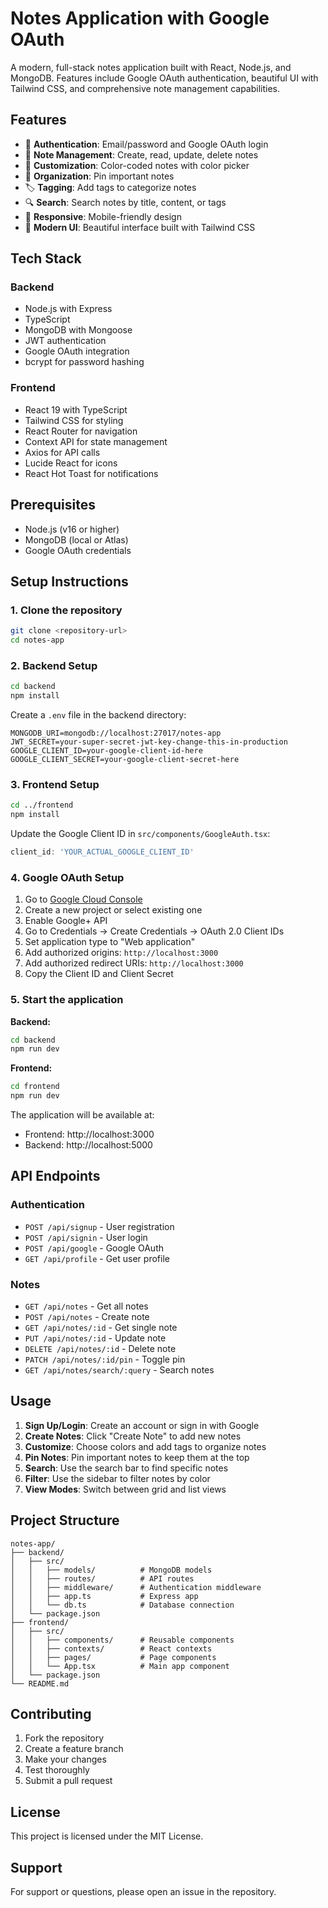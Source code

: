 # Notes Application with Google OAuth

A modern, full-stack notes application built with React, Node.js, and MongoDB. Features include Google OAuth authentication, beautiful UI with Tailwind CSS, and comprehensive note management capabilities.

## Features

- 🔐 **Authentication**: Email/password and Google OAuth login
- 📝 **Note Management**: Create, read, update, delete notes
- 🎨 **Customization**: Color-coded notes with color picker
- 📌 **Organization**: Pin important notes
- 🏷️ **Tagging**: Add tags to categorize notes
- 🔍 **Search**: Search notes by title, content, or tags
- 📱 **Responsive**: Mobile-friendly design
- 🎯 **Modern UI**: Beautiful interface built with Tailwind CSS

## Tech Stack

### Backend
- Node.js with Express
- TypeScript
- MongoDB with Mongoose
- JWT authentication
- Google OAuth integration
- bcrypt for password hashing

### Frontend
- React 19 with TypeScript
- Tailwind CSS for styling
- React Router for navigation
- Context API for state management
- Axios for API calls
- Lucide React for icons
- React Hot Toast for notifications

## Prerequisites

- Node.js (v16 or higher)
- MongoDB (local or Atlas)
- Google OAuth credentials

## Setup Instructions

### 1. Clone the repository
```bash
git clone <repository-url>
cd notes-app
```

### 2. Backend Setup
```bash
cd backend
npm install
```

Create a `.env` file in the backend directory:
```env
MONGODB_URI=mongodb://localhost:27017/notes-app
JWT_SECRET=your-super-secret-jwt-key-change-this-in-production
GOOGLE_CLIENT_ID=your-google-client-id-here
GOOGLE_CLIENT_SECRET=your-google-client-secret-here
```

### 3. Frontend Setup
```bash
cd ../frontend
npm install
```

Update the Google Client ID in `src/components/GoogleAuth.tsx`:
```typescript
client_id: 'YOUR_ACTUAL_GOOGLE_CLIENT_ID'
```

### 4. Google OAuth Setup

1. Go to [Google Cloud Console](https://console.cloud.google.com/)
2. Create a new project or select existing one
3. Enable Google+ API
4. Go to Credentials → Create Credentials → OAuth 2.0 Client IDs
5. Set application type to "Web application"
6. Add authorized origins: `http://localhost:3000`
7. Add authorized redirect URIs: `http://localhost:3000`
8. Copy the Client ID and Client Secret

### 5. Start the application

**Backend:**
```bash
cd backend
npm run dev
```

**Frontend:**
```bash
cd frontend
npm run dev
```

The application will be available at:
- Frontend: http://localhost:3000
- Backend: http://localhost:5000

## API Endpoints

### Authentication
- `POST /api/signup` - User registration
- `POST /api/signin` - User login
- `POST /api/google` - Google OAuth
- `GET /api/profile` - Get user profile

### Notes
- `GET /api/notes` - Get all notes
- `POST /api/notes` - Create note
- `GET /api/notes/:id` - Get single note
- `PUT /api/notes/:id` - Update note
- `DELETE /api/notes/:id` - Delete note
- `PATCH /api/notes/:id/pin` - Toggle pin
- `GET /api/notes/search/:query` - Search notes

## Usage

1. **Sign Up/Login**: Create an account or sign in with Google
2. **Create Notes**: Click "Create Note" to add new notes
3. **Customize**: Choose colors and add tags to organize notes
4. **Pin Notes**: Pin important notes to keep them at the top
5. **Search**: Use the search bar to find specific notes
6. **Filter**: Use the sidebar to filter notes by color
7. **View Modes**: Switch between grid and list views

## Project Structure

```
notes-app/
├── backend/
│   ├── src/
│   │   ├── models/          # MongoDB models
│   │   ├── routes/          # API routes
│   │   ├── middleware/      # Authentication middleware
│   │   ├── app.ts           # Express app
│   │   └── db.ts            # Database connection
│   └── package.json
├── frontend/
│   ├── src/
│   │   ├── components/      # Reusable components
│   │   ├── contexts/        # React contexts
│   │   ├── pages/           # Page components
│   │   └── App.tsx          # Main app component
│   └── package.json
└── README.md
```

## Contributing

1. Fork the repository
2. Create a feature branch
3. Make your changes
4. Test thoroughly
5. Submit a pull request

## License

This project is licensed under the MIT License.

## Support

For support or questions, please open an issue in the repository.
